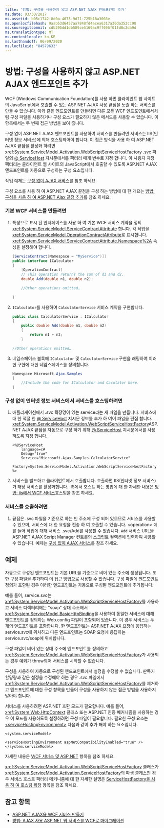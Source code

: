 ```yaml
---
title: '방법: 구성을 사용하지 않고 ASP.NET AJAX 엔드포인트 추가'
ms.date: 03/30/2017
ms.assetid: b05c1742-8d0a-4673-9d71-725b18a3008e
ms.openlocfilehash: 9aab53d6457aa7848fd4acea6317a30da352cc98
ms.sourcegitcommit: cdb295dd1db589ce5169ac9ff096f01fd0c2da9d
ms.translationtype: MT
ms.contentlocale: ko-KR
ms.lasthandoff: 06/09/2020
ms.locfileid: "84579633"
---
```

# <a name="how-to-add-an-aspnet-ajax-endpoint-without-using-configuration"></a>방법: 구성을 사용하지 않고 ASP.NET AJAX 엔드포인트 추가
WCF (Windows Communication Foundation)를 사용 하면 클라이언트 웹 사이트의 JavaScript에서 호출할 수 있는 ASP.NET AJAX 사용 끝점을 노출 하는 서비스를 만들 수 있습니다. 이와 같은 엔드포인트를 만들려면 다른 모든 WCF 엔드포인트에서처럼 구성 파일을 사용하거나 구성 요소가 필요하지 않은 메서드를 사용할 수 있습니다. 이 항목에서는 두 번째 접근 방법을 보여 줍니다.  
  
 구성 없이 ASP.NET AJAX 엔드포인트를 사용하여 서비스를 만들려면 서비스는 IIS(인터넷 정보 서비스)에 의해 호스팅되어야 합니다. 이 접근 방식을 사용 하 여 ASP.NET AJAX 끝점을 활성화 하려면 <xref:System.ServiceModel.Activation.WebScriptServiceHostFactory> .svc 파일의 [ \@ ServiceHost](../../configure-apps/file-schema/wcf-directive/servicehost.md) 지시문에서를 팩터리 매개 변수로 지정 합니다. 이 사용자 지정 팩터리는 클라이언트 웹 사이트의 JavaScript에서 호출할 수 있도록 ASP.NET AJAX 엔드포인트를 자동으로 구성하는 구성 요소입니다.  
  
 작업 예제는 [구성 없이 AJAX 서비스](../samples/ajax-service-without-configuration.md)를 참조 하세요.  
  
 구성 요소를 사용 하 여 ASP.NET AJAX 끝점을 구성 하는 방법에 대 한 개요는 [방법: 구성을 사용 하 여 ASP.NET Ajax 끝점 추가](how-to-use-configuration-to-add-an-aspnet-ajax-endpoint.md)를 참조 하세요.  
  
### <a name="to-create-a-basic-wcf-service"></a>기본 WCF 서비스를 만들려면  
  
1. 특성으로 표시 된 인터페이스를 사용 하 여 기본 WCF 서비스 계약을 정의 <xref:System.ServiceModel.ServiceContractAttribute> 합니다. 각 작업을 <xref:System.ServiceModel.OperationContractAttribute>로 표시합니다. <xref:System.ServiceModel.ServiceContractAttribute.Namespace%2A> 속성을 설정해야 합니다.  
  
    ```csharp  
    [ServiceContract(Namespace = "MyService")]]  
    public interface ICalculator  
    {  
        [OperationContract]  
        // This operation returns the sum of d1 and d2.  
        double Add(double n1, double n2);  
  
        //Other operations omitted…  
  
    }  
    ```  
  
2. `ICalculator`를 사용하여 `CalculatorService` 서비스 계약을 구현합니다.  
  
    ```csharp  
    public class CalculatorService : ICalculator  
    {  
        public double Add(double n1, double n2)  
        {  
            return n1 + n2;  
        }  
  
    //Other operations omitted…  
    ```  
  
3. 네임스페이스 블록에 `ICalculator` 및 `CalculatorService` 구현을 래핑하여 이러한 구현에 대한 네임스페이스를 정의합니다.  
  
    ```csharp  
    Namespace Microsoft.Ajax.Samples  
    {  
        //Include the code for ICalculator and Caculator here.  
    }  
    ```  
  
### <a name="to-host-the-service-in-internet-information-services-without-configuration"></a>구성 없이 인터넷 정보 서비스에서 서비스를 호스팅하려면  
  
1. 애플리케이션에서 .svc 확장명이 있는 service라는 새 파일을 만듭니다. 서비스에 대 한 적절 한 [ \@ ServiceHost](../../configure-apps/file-schema/wcf-directive/servicehost.md) 지시문 정보를 추가 하 여이 파일을 편집 합니다. <xref:System.ServiceModel.Activation.WebScriptServiceHostFactory>ASP.NET AJAX 끝점을 자동으로 구성 하기 위해 [ \@ ServiceHost](../../configure-apps/file-schema/wcf-directive/servicehost.md) 지시문에서를 사용 하도록 지정 합니다.  
  
    ```text
    <%@ServiceHost
        language=c#
        Debug="true"
        Service="Microsoft.Ajax.Samples.CalculatorService"  
        Factory=System.ServiceModel.Activation.WebScriptServiceHostFactory  
    %>  
    ```  
  
2. 서비스를 빌드하고 클라이언트에서 호출합니다. 호출하면 IIS(인터넷 정보 서비스)가 해당 서비스를 활성화합니다. IIS에서 호스트 하는 방법에 대 한 자세한 내용은 [방법: iis에서 WCF 서비스](how-to-host-a-wcf-service-in-iis.md)호스팅을 참조 하세요.  
  
### <a name="to-call-the-service"></a>서비스를 호출하려면  
  
1. 끝점은 .svc 파일을 기준으로 하는 빈 주소에 구성 되어 있으므로 서비스를 사용할 수 있으며, 서비스에 대 한 요청을 전송 하 여 호출할 수 있습니다. \<operation> 예를 들어 작업에 대해 서비스 .svc/Add를 사용할 수 있습니다. `Add` 서비스 URL을 ASP.NET AJAX Script Manager 컨트롤의 스크립트 컬렉션에 입력하여 사용할 수 있습니다. 예제는 [구성 없이 AJAX 서비스](../samples/ajax-service-without-configuration.md)를 참조 하세요.  
  
## <a name="example"></a>예제  
  
 자동으로 구성된 엔드포인트는 기본 URL을 기준으로 비어 있는 주소에 생성됩니다. 또한 구성 파일을 추가하여 이 접근 방법으로 사용할 수 있습니다. 구성 파일에 엔드포인트 정의가 포함된 경우 이러한 엔드포인트는 자동으로 구성된 엔드포인트에 추가됩니다.  
  
 예를 들어, service.svc는 <xref:System.ServiceModel.Activation.WebScriptServiceHostFactory>를 사용하고 서비스 디렉터리에는 "soap" 상대 주소에서 <xref:System.ServiceModel.BasicHttpBinding>을 사용하여 동일한 서비스에 대해 엔드포인트를 정의하는 Web.config 파일이 포함되어 있습니다. 이 경우 서비스는 두 개의 엔드포인트를 포함합니다. 한 엔드포인트는 ASP.NET AJAX 요청에 응답하는 service.svc에 위치하고 다른 엔드포인트는 SOAP 요청에 응답하는 service.svc/soap에 위치합니다.  
  
 구성 파일이 비어 있는 상대 주소에 엔드포인트를 정의하고 <xref:System.ServiceModel.Activation.WebScriptServiceHostFactory>가 사용되는 경우 예외가 throw되어 서비스를 시작할 수 없습니다.  
  
 구성을 사용하여 자동으로 구성된 엔드포인트에서 설정을 수정할 수 없습니다. 판독기 할당량과 같은 설정을 수정해야 하는 경우 .svc 파일에서 <xref:System.ServiceModel.Activation.WebScriptServiceHostFactory>를 제거하고 엔드포인트에 대한 구성 항목을 만들어 구성을 사용하지 않는 접근 방법을 사용하지 말아야 합니다.  
  
 서비스를 사용하려면 ASP.NET 호환 모드가 필요합니다. 예를 들어, <xref:System.Web.HttpContext> 클래스 또는 ASP.NET 인증 메커니즘을 사용하는 경우 이 모드를 사용하도록 설정하려면 구성 파일이 필요합니다. 필요한 구성 요소는 [\<serviceHostingEnvironment>](../../configure-apps/file-schema/wcf/servicehostingenvironment.md) 다음과 같이 추가 해야 하는 요소입니다.  
  
 `<system.serviceModel>`  
  
 `<serviceHostingEnvironment aspNetCompatibilityEnabled="true" /> </system.serviceModel>`  
  
 자세한 내용은 [WCF 서비스 및 ASP.NET](wcf-services-and-aspnet.md) 항목을 참조 하세요.  
  
 <xref:System.ServiceModel.Activation.WebScriptServiceHostFactory> 클래스가 <xref:System.ServiceModel.Activation.ServiceHostFactory>의 파생 클래스인 경우 서비스 호스트 팩터리 메커니즘에 대 한 자세한 설명은 [ServiceHostFactory을 사용 하 여 호스팅 확장](../extending/extending-hosting-using-servicehostfactory.md) 항목을 참조 하세요.  
  
## <a name="see-also"></a>참고 항목

- [ASP.NET AJAX용 WCF 서비스 만들기](creating-wcf-services-for-aspnet-ajax.md)
- [방법: AJAX 사용 ASP.NET 웹 서비스를 WCF로 마이그레이션](how-to-migrate-ajax-enabled-aspnet-web-services-to-wcf.md)
